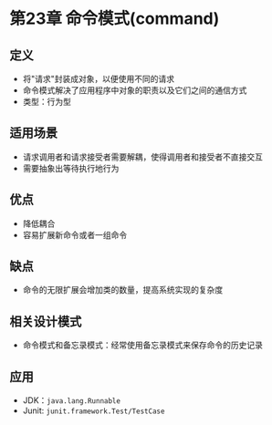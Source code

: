 # 第23章 命令模式(command)

## 定义
+ 将"请求"封装成对象，以便使用不同的请求
+ 命令模式解决了应用程序中对象的职责以及它们之间的通信方式
+ 类型：行为型

## 适用场景
+ 请求调用者和请求接受者需要解耦，使得调用者和接受者不直接交互
+ 需要抽象出等待执行地行为

## 优点
+ 降低耦合
+ 容易扩展新命令或者一组命令

## 缺点
+ 命令的无限扩展会增加类的数量，提高系统实现的复杂度

## 相关设计模式
+ 命令模式和备忘录模式：经常使用备忘录模式来保存命令的历史记录

## 应用
+ JDK：`java.lang.Runnable`
+ Junit: `junit.framework.Test/TestCase`
